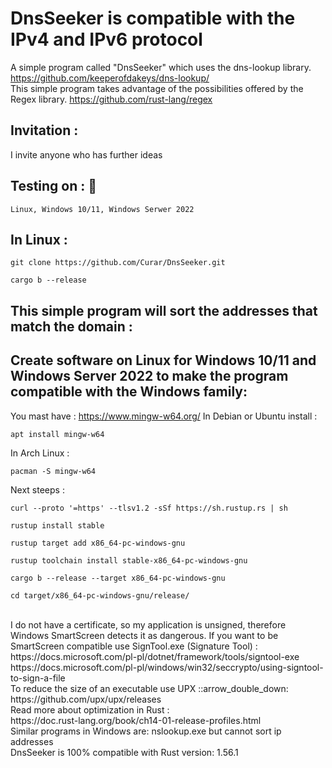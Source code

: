 # DnsSeeker is compatible with the IPv4 and IPv6 protocol
A simple program called "DnsSeeker" which uses the dns-lookup library.
https://github.com/keeperofdakeys/dns-lookup/
<br/>
This simple program takes advantage of the possibilities offered by the Regex library.
https://github.com/rust-lang/regex
## Invitation :
I invite anyone who has further ideas
## Testing on : :test_tube:
`Linux, Windows 10/11, Windows Serwer 2022`
## In Linux :
```
git clone https://github.com/Curar/DnsSeeker.git
```
```
cargo b --release
```
## This simple program will sort the addresses that match the domain :
## Create software on Linux for Windows 10/11 and Windows Server 2022 to make the program compatible with the Windows family:
You mast have : https://www.mingw-w64.org/
In Debian or Ubuntu install :
```
apt install mingw-w64
```
In Arch Linux :
```
pacman -S mingw-w64
```
Next steeps :
```
curl --proto '=https' --tlsv1.2 -sSf https://sh.rustup.rs | sh
```
```
rustup install stable
```
```
rustup target add x86_64-pc-windows-gnu
```
```
rustup toolchain install stable-x86_64-pc-windows-gnu
```
```
cargo b --release --target x86_64-pc-windows-gnu
```
```
cd target/x86_64-pc-windows-gnu/release/
```
<br/>
I do not have a certificate, so my application is unsigned, therefore Windows SmartScreen detects it as dangerous.
If you want to be SmartScreen compatible use SignTool.exe (Signature Tool) :
<br/>
https://docs.microsoft.com/pl-pl/dotnet/framework/tools/signtool-exe
<br/>
https://docs.microsoft.com/pl-pl/windows/win32/seccrypto/using-signtool-to-sign-a-file
<br/>
To reduce the size of an executable use UPX ::arrow_double_down:
<br/>
https://github.com/upx/upx/releases
<br/>
Read more about optimization in Rust :
<br/>
https://doc.rust-lang.org/book/ch14-01-release-profiles.html
<br/>
Similar programs in Windows are: nslookup.exe but cannot sort ip addresses
<br/>
DnsSeeker is 100% compatible with Rust version: 1.56.1
